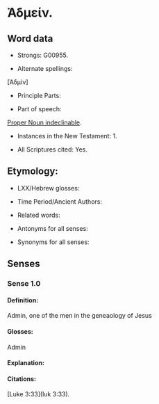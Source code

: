 # Ἀδμείν.

<!-- Status: S2=NeedsReview -->
<!-- Lexica used for edits: BDAG LN FFM BN    -->

## Word data

* Strongs: G00955.

* Alternate spellings:

[Ἀδμίν]

* Principle Parts: 


* Part of speech: 

[Proper Noun indeclinable](http://ugg.readthedocs.io/en/latest/proper_noun_indeclinable.html).

* Instances in the New Testament: 1.

* All Scriptures cited: Yes.

## Etymology: 


* LXX/Hebrew glosses: 


* Time Period/Ancient Authors: 


* Related words: 

* Antonyms for all senses:

* Synonyms for all senses: 

## Senses 

### Sense 1.0 

#### Definition: 

Admin, one of the men in the geneaology of Jesus

#### Glosses: 

Admin

#### Explanation: 


#### Citations: 

[Luke 3:33](luk 3:33).
